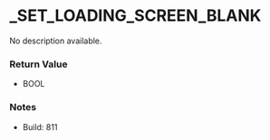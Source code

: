 # _SET_LOADING_SCREEN_BLANK

No description available.

### Return Value
* BOOL

### Notes
* Build: 811

